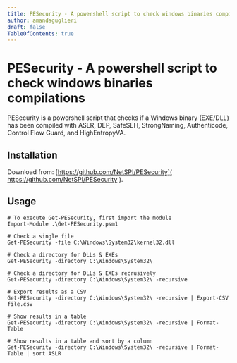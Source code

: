 ```yaml
---
title: PESecurity - A powershell script to check windows binaries compilations
author: amandaguglieri
draft: false
TableOfContents: true
---
```


# PESecurity - A powershell script to check windows binaries compilations

PESecurity is a powershell script that checks if a Windows binary (EXE/DLL) has been compiled with ASLR, DEP, SafeSEH, StrongNaming, Authenticode, Control Flow Guard, and HighEntropyVA.

## Installation

Download from:  [https://github.com/NetSPI/PESecurity]( https://github.com/NetSPI/PESecurity
).

## Usage 


```
# To execute Get-PESecurity, first import the module
Import-Module .\Get-PESecurity.psm1

# Check a single file
Get-PESecurity -file C:\Windows\System32\kernel32.dll

# Check a directory for DLLs & EXEs
Get-PESecurity -directory C:\Windows\System32\

# Check a directory for DLLs & EXEs recrusively
Get-PESecurity -directory C:\Windows\System32\ -recursive

# Export results as a CSV
Get-PESecurity -directory C:\Windows\System32\ -recursive | Export-CSV file.csv

# Show results in a table
Get-PESecurity -directory C:\Windows\System32\ -recursive | Format-Table

# Show results in a table and sort by a column
Get-PESecurity -directory C:\Windows\System32\ -recursive | Format-Table | sort ASLR
```

